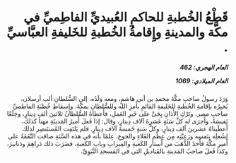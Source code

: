 <h1 dir="rtl">قَطْعُ الخُطبةِ للحاكمِ العُبيديِّ الفاطِميِّ في مكَّة والمدينةِ وإِقامةُ الخُطبةِ للخَليفةِ العبَّاسيِّ .</h1>

<h5 dir="rtl">العام الهجري:  462

العام الميلادي: 1069

</h5>

<p dir="rtl">وَرَدَ رسولُ صاحبِ مكَّةَ محمدِ بن أبي هاشمٍ، ومعه وَلَدُه، إلى السُّلطانِ ألب أرسلان، يُخبِرُه بإقامةِ الخُطبةِ للخَليفةِ القائمِ بأَمرِ الله وللسُّلطانِ بمكَّةَ، وإِسقاطِ خُطبَةِ الفاطميِّ صاحبِ مصر، وتَرْكِ الأَذانِ بِحَيَّ على خَيرِ العَملِ، فأَعطاهُ السُّلطانُ ثلاثينَ ألف دِينارٍ، وخِلَعًا نَفيسَةً، وأَجرَى له كلَّ سَنَةٍ عَشرةَ آلاف دِينارٍ، وقال: إذا فَعلَ أَميرُ المَدينَةِ مهنأ كذلك، أَعطَيناهُ عشرينَ ألف دِينارٍ، وكلَّ سَنةٍ خَمسةَ آلاف دِينارٍ. فلم يَلتَفِت المُستَنصِر لذلك لِشُغلِه بِنَفسِه ورَعِيَّتِه مِن عِظَمِ الغَلاءِ والجوعِ، عِلمًا بأنه في هذه السَّنَةِ ضاقت النَّفَقَةُ على أَميرِ مكَّةَ فأَخذَ الذَّهَبَ من أَستارِ الكَعبةِ والمِيزابِ وبابِ الكَعبةِ، فضَرَبَ ذلك دَراهِمَ ودَنانيرَ، وكذا فَعلَ صاحبُ المَدينةِ بالقَناديلِ التي في المَسجدِ النَّبَوِيِّ.</p></br>
